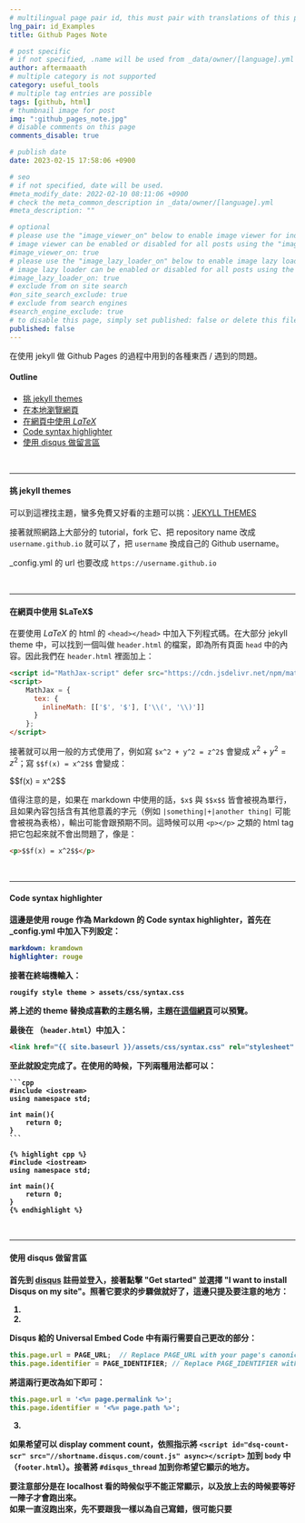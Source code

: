 ```yaml
---
# multilingual page pair id, this must pair with translations of this page. (This name must be unique)
lng_pair: id_Examples
title: Github Pages Note

# post specific
# if not specified, .name will be used from _data/owner/[language].yml
author: aftermaaath
# multiple category is not supported
category: useful_tools
# multiple tag entries are possible
tags: [github, html]
# thumbnail image for post
img: ":github_pages_note.jpg"
# disable comments on this page
comments_disable: true

# publish date
date: 2023-02-15 17:58:06 +0900

# seo
# if not specified, date will be used.
#meta_modify_date: 2022-02-10 08:11:06 +0900
# check the meta_common_description in _data/owner/[language].yml
#meta_description: ""

# optional
# please use the "image_viewer_on" below to enable image viewer for individual pages or posts (_posts/ or [language]/_posts folders).
# image viewer can be enabled or disabled for all posts using the "image_viewer_posts: true" setting in _data/conf/main.yml.
#image_viewer_on: true
# please use the "image_lazy_loader_on" below to enable image lazy loader for individual pages or posts (_posts/ or [language]/_posts folders).
# image lazy loader can be enabled or disabled for all posts using the "image_lazy_loader_posts: true" setting in _data/conf/main.yml.
#image_lazy_loader_on: true
# exclude from on site search
#on_site_search_exclude: true
# exclude from search engines
#search_engine_exclude: true
# to disable this page, simply set published: false or delete this file
published: false
---
```


<!-- outline-start -->
在使用 jekyll 做 Github Pages 的過程中用到的各種東西 / 遇到的問題。
<!-- outline-end -->

#### Outline
- [挑 jekyll themes](#jekyll-themes)
- [在本地瀏覽網頁](#local-preview)
- [在網頁中使用 $LaTeX$](#latex-use)
- [Code syntax highlighter](#code-highlight)
- [使用 disqus 做留言區](#disqus-comment)

<br><hr>

<h4 id="jekyll-themes">挑 jekyll themes</h4>

可以到這裡找主題，蠻多免費又好看的主題可以挑：[JEKYLL THEMES](https://jekyll-themes.com/)

接著就照網路上大部分的 tutorial，fork 它、把 repository name 改成 `username.github.io` 就可以了，把 `username` 換成自己的 Github username。

\_config.yml 的 url 也要改成 `https://username.github.io`

<br><hr>

<h4 id="latex-use">在網頁中使用 $LaTeX$</h4>

在要使用 $LaTeX$ 的 html 的 `<head></head>` 中加入下列程式碼。在大部分 jekyll theme 中，可以找到一個叫做 `header.html` 的檔案，即為所有頁面 `head` 中的內容。因此我們在 `header.html` 裡面加上：

```html
<script id="MathJax-script" defer src="https://cdn.jsdelivr.net/npm/mathjax@3/es5/tex-chtml.js"></script>
<script>
    MathJax = {
      tex: {
        inlineMath: [['$', '$'], ['\\(', '\\)']]
      }
    };
</script>
```
接著就可以用一般的方式使用了，例如寫 `$x^2 + y^2 = z^2$` 會變成 $x^2 + y^2 = z^2$；寫 `$$f(x) = x^2$$` 會變成：
<p>$$f(x) = x^2$$</p>

值得注意的是，如果在 markdown 中使用的話，`$x$` 與 `$$x$$` 皆會被視為單行，且如果內容包括含有其他意義的字元（例如 `|something|+|another thing|` 可能會被視為表格），輸出可能會跟預期不同。這時候可以用 `<p></p>` 之類的 html tag 把它包起來就不會出問題了，像是：
```html
<p>$$f(x) = x^2$$</p>
```

<br><hr>

<h4 id="code-highlight">Code syntax highlighter<h4>

這邊是使用 rouge 作為 Markdown 的 Code syntax highlighter，首先在 \_config.yml 中加入下列設定：
```yaml
markdown: kramdown
highlighter: rouge
```

接著在終端機輸入：
```
rougify style theme > assets/css/syntax.css
```
將上述的 theme 替換成喜歡的主題名稱，主題在[這個網頁](https://spsarolkar.github.io/rouge-theme-preview/)可以預覽。

最後在 <head></head>（`header.html`）中加入：
```html
<link href="{{ site.baseurl }}/assets/css/syntax.css" rel="stylesheet" >
```
至此就設定完成了。在使用的時候，下列兩種用法都可以：
~~~
```cpp
#include <iostream>
using namespace std;

int main(){
    return 0;
}
```
~~~

~~~
{% highlight cpp %}
#include <iostream>
using namespace std;

int main(){
    return 0;
}
{% endhighlight %}
~~~

<br><hr>

<h4 id="disqus-comment">使用 disqus 做留言區<h4>

首先到 [disqus](https://disqus.com/) 註冊並登入，接著點擊 "Get started" 並選擇 "I want to install Disqus on my site"。照著它要求的步驟做就好了，這邊只提及要注意的地方：

1.

2.
Disqus 給的 Universal Embed Code 中有兩行需要自己更改的部分：
```javascript
this.page.url = PAGE_URL;  // Replace PAGE_URL with your page's canonical URL variable
this.page.identifier = PAGE_IDENTIFIER; // Replace PAGE_IDENTIFIER with your page's unique identifier variable
```
將這兩行更改為如下即可：
```javascript
this.page.url = '<%= page.permalink %>';
this.page.identifier = '<%= page.path %>';
```

3.
如果希望可以 display comment count，依照指示將 `<script id="dsq-count-scr" src="//shortname.disqus.com/count.js" async></script>` 加到 `body` 中（`footer.html`）。接著將 `#disqus_thread` 加到你希望它顯示的地方。

要注意部分是在 localhost 看的時候似乎不能正常顯示，以及放上去的時候要等好一陣子才會跑出來。<br>
如果一直沒跑出來，先不要跟我一樣以為自己寫錯，很可能只要
